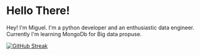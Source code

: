 # Hello There! 

Hey! I'm Miguel. I'm a python developer and an enthusiastic data engineer. Currently I'm learning MongoDb for Big data propuse.

[![GitHub Streak](http://github-readme-streak-stats.herokuapp.com?user=mdark1001&theme=synthwave&hide_border=true&date_format=M%20j%5B%2C%20Y%5D)](https://git.io/streak-stats)
